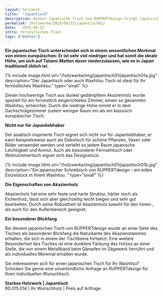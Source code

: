 ```yaml
---
layout: holzwerk
title:  "Japantisch"
description: Dieser japanische Tisch von RUPPERTdesign bringt japanische Leichtigkeit und Anmut in Ihre Wohnung. 
permalink: /holzwerke/2015/09/22/japantisch01/
date:   2015-09-22
intro: Fernöstliches Flair
tags: ["Wohnen"]
---
```




**Ein japanischer Tisch unterscheidet sich in einem wesentlichen Merkmal von einem europäischen: 
Er ist sehr viel niedriger und hat somit die ideale Höhe, 
um sich auf Tatami-Matten davor niederzulassen, wie es in Japan traditionell üblich ist.** 

{% include image.html url="/holzwerke/img/japantisch01/japantisch01a.jpg" description="Der Japantisch oder auch Washitsu Tisch ist ideal für Ihr fernöstliches Washitsu." type="small" %}

Dieser hochwertige Tisch aus dunkel gedämpftem Akazienholz wurde speziell für ein fernöstlich eingerichtetes Zimmer, 
einem so genannten Washitsu, entworfen. 
Durch die niedrige Höhe nimmt er in dem Dachschrägezimmer zudem weniger Raum ein als ein klassisch europäischer Tisch.


**Nicht nur für Japanliebhaber**


Der asiatisch inspirierte Tisch eignet sich nicht nur für Japanliebhaber, 
er kann beispielsweise auch als Dekotisch für schöne Pflanzen, 
Vasen oder Bilder verwendet werden und verleiht so jedem Raum japanische Leichtigkeit und Anmut. 
Auch als besonderer Fernsehtisch oder Wohnzimmertisch eignet sich das Designstück. 


{% include image.html url="/holzwerke/img/japantisch01/japantisch01b.jpg" description="Ein japanischer Schreibisch von RUPPERTdesign - ein edles Einzelstück in Ihrem Washitsu. " type="small" %}


**Die Eigenschaften von Akazienholz**


Akazienholz hat eine sehr feste und harte Struktur, 
härter noch als Eichenholz, lässt sich aber gleichzeitig leicht biegen und sehr gut bearbeiten. 
Durch seine Robustheit ist Akazienholz sowohl für den Innen-, als auch für den Außenbereich geeignet. 


**Ein besonderer Blickfang**


Bei diesem japanischen Tisch von RUPPERTdesign wurde an einer Seite des Tisches als besonderer 
Blickfang die Naturkante des Akazienstammes erhalten, 
die sich in einem der Tischbeine fortsetzt. 
Eine weitere Besonderheit des Tisches ist eine dunklere Färbung des Holzes an einer Stelle, 
die von einem Metallband beim Dämpfen im Sägewerk herrührt und als individuelles Merkmal erhalten wurde.

Sie interessieren sich für einen japanischen Tisch für Ihr Washitsu? 
Schicken Sie gerne eine unverbindliche Anfrage an RUPPERTdesign für Ihren individuellen Wunschtisch.  


  

**Starkes Holzwerk \| Japantisch**    
RD.015.014  \|  Ihr Wunschholz  \|  Preis auf Anfrage
